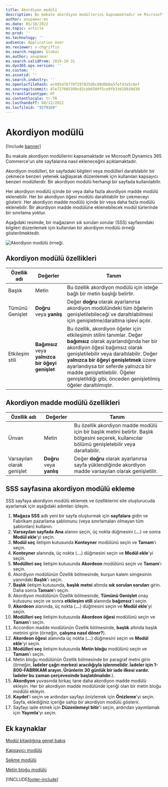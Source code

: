 ```yaml
---
title: Akordiyon modülü
description: Bu makale akordiyon modüllerini kapsamaktadır ve Microsoft Dynamics 365 Commerce'un site sayfalarına nasıl ekleneceğini açıklamaktadır.
author: anupamar-ms
ms.date: 05/18/2022
ms.topic: article
ms.prod: ''
ms.technology: ''
audience: Application User
ms.reviewer: v-chgriffin
ms.search.region: Global
ms.author: anupamar
ms.search.validFrom: 2019-10-31
ms.dyn365.ops.version: ''
ms.custom: ''
ms.assetid: ''
ms.search.industry: ''
ms.openlocfilehash: ec895476770f297825d6c88d0b0a5fef43a5c6ef
ms.sourcegitcommit: 87e727005399c82cbb6509f5ce9fb33d18928d30
ms.translationtype: HT
ms.contentlocale: tr-TR
ms.lasthandoff: 08/12/2022
ms.locfileid: "9279169"
---
```

# <a name="accordion-module"></a>Akordiyon modülü

[!include [banner](includes/banner.md)]

Bu makale akordiyon modüllerini kapsamaktadır ve Microsoft Dynamics 365 Commerce'un site sayfalarına nasıl ekleneceğini açıklamaktadır.

Akordiyon modülleri, bir sayfadaki bilgileri veya modülleri daraltılabilir bir çekmece benzeri yetenek sağlayarak düzenlemek için kullanılan kapsayıcı benzeri modüllerdir. Bir akordiyon modülü herhangi bir sayfada kullanılabilir.

Her akordiyon modülü içinde bir veya daha fazla akordiyon madde modülü eklenebilir. Her bir akordiyon öğesi modülü daraltılabilir bir çekmeceyi gösterir. Her akordiyon madde modülü içinde bir veya daha fazla modülü eklenebilir. Bir akordiyon madde modülüne eklenebilecek modül türlerinde bir sınırlama yoktur.

Aşağıdaki resimde, bir mağazanın sık sorulan sorular (SSS) sayfasındaki bilgileri düzenlemek için kullanılan bir akordiyon modülü örneği gösterilmektedir.

![Akordiyon modülü örneği.](./media/ecommerce-accordion.PNG)

## <a name="accordion-module-properties"></a>Akordiyon modülü özellikleri

| Özellik adı | Değerler | Tanım |
|---------------|--------|-------------|
| Başlık | Metin | Bu özellik akordiyon modülü için isteğe bağlı bir metin başlığı belirtir. |
| Tümünü Genişlet | **Doğru** veya **yanlış** | Değer **doğru** olarak ayarlanırsa akordiyon modülündeki tüm öğelerin genişletilebileceği ve daraltılabilmesi için genişletme/daraltma işlevi açılır. |
| Etkileşim stili | **Bağımsız** veya **yalnızca bir öğeyi genişlet** | Bu özellik, akordiyon öğeler için etkileşimin stilini tanımlar. Değer **bağımsız** olarak ayarlandığında her bir akordiyon öğesi bağımsız olarak genişletilebilir veya daraltılabilir. Değer **yalnızca bir öğeyi genişletmek** üzere ayarlandıysa bir seferde yalnızca bir madde genişletilebilir. Öğeler genişletildiği gibi, önceden genişletilmiş öğeler daraltılmıştır. |

## <a name="accordion-item-module-properties"></a>Akordiyon madde modülü özellikleri

| Özellik adı | Değerler | Tanım |
|----------------|--------|-------------|
| Ünvan | Metin | Bu özellik akordiyon madde modülü için bir başlık metini belirtir. Başlık bölgesini seçerek, kullanıcılar bölümü genişletebilir veya daraltabilir. |
| Varsayılan olarak genişlet | **Doğru** veya **yanlış** | Değer **doğru** olarak ayarlanırsa sayfa yüklendiğinde akordiyon madde varsayılan olarak genişletilir. |

## <a name="add-an-accordion-module-to-a-faq-page"></a>SSS sayfasına akordiyon modülü ekleme

SSS sayfaya akordiyon modülü eklemek ve özelliklerini site oluşturucuda ayarlamak için aşağıdaki adımları izleyin.

1. **Mağaza SSS** adlı yeni bir sayfa oluşturmak için **sayfalara** gidin ve Fabrikam pazarlama şablonunu (veya sınırlamaları olmayan tüm şablonları) kullanın.
1. **Varsayılan sayfada** **Ana** alanını seçin, üç nokta düğmesini (**...**) ve sonra **Modül ekle**'yi seçin.
1. **Modül seç** iletişim kutusunda **Konteyner** modülünü seçin ve **Tamam**'ı seçin.
1. **Konteyner** alanında, üç nokta (**...**) düğmesini seçin ve **Modül ekle**'yi seçin.
1. **Modülleri seç** iletişim kutusunda **Akordeon** modülünü seçin ve **Tamam**'ı seçin.
1. Akordiyon modülünün Özellik bölmesinde, kurşun kalem simgesinin yanındaki **Başlık**'ı seçin.
1. **Başlık** iletişim kutusunda, **başlık metni** altında **sık sorulan soruları** girin. Daha sonra **Tamam**'ı seçin.
1. Akordiyon modülünün Özellik bölmesinde, **Tümünü Genişlet** onay kutusunu seçin ve sonra **etkileşim stili** alanında **bağımsız**'i seçin.
1. **Akordeon** alanında, üç nokta (**...**) düğmesini seçin ve **Modül ekle**'yi seçin.
1. **Modülleri seç** iletişim kutusunda **Akordeon öğesi** modülünü seçin ve **Tamam**'ı seçin.
1. Accordion madde modülünün Özellik bölmesinde, **başlık** altında başlık metnini girin (örneğin, **çalışma nasıl döner?**).
1. **Akordeon öğesi** alanında üç nokta (**...**) düğmesini seçin ve **Modül ekle**'yi seçin.
1. **Modülleri seç** iletişim kutusunda **Metin bloğu** modülünü seçin ve **Tamam**'ı seçin.
1. Metin bloğu modülünün Özellik bölmesinde bir paragraf metni girin (örneğin, **İadeler çağrı merkezi aracılığıyla işlenmelidir. İadeler için 1-800-FABRIKAM arayın. Ürünlerin 30 günlük bir iade ilkesi vardır. İadeler bu zaman çerçevesinde başlatılmalıdır.**).
1. **Akordiyon** yuvasında birkaç tane daha akordiyon madde modülü ekleyin. Her bir akordiyon madde modülünde içeriği olan bir metin bloğu modülü ekleyin.
1. **Kaydet**'i seçin ve ardından sayfayı önizlemek için **Önizleme**'yi seçin. Sayfa, eklediğiniz içeriğe sahip bir akordiyon modülü gösterir.
1. Sayfayı iade etmek için **Düzenlemeyi bitir**'i seçin, ardından yayımlamak için **Yayımla**'yı seçin.

## <a name="additional-resources"></a>Ek kaynaklar

[Modül kitaplığına genel bakış](starter-kit-overview.md)

[Kapsayıcı modülü](add-container-module.md)

[Sekme modülü](add-tab.md)

[Metin bloğu modülü](add-content-rich-block.md)


[!INCLUDE[footer-include](../includes/footer-banner.md)]
